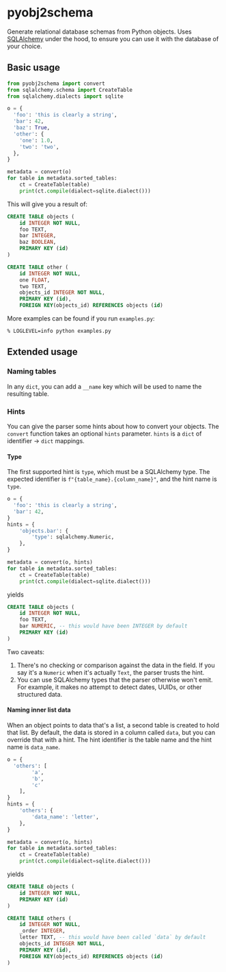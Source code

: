 # pyobj2schema
Generate relational database schemas from Python objects.
Uses [SQLAlchemy](https://sqlalchemy.org) under the hood, to ensure you can use it with the database of your choice.

## Basic usage

```python
from pyobj2schema import convert
from sqlalchemy.schema import CreateTable
from sqlalchemy.dialects import sqlite

o = {
  'foo': 'this is clearly a string',
  'bar': 42,
  'baz': True,
  'other': {
    'one': 1.0,
    'two': 'two',
  },
}

metadata = convert(o)
for table in metadata.sorted_tables:
    ct = CreateTable(table)
    print(ct.compile(dialect=sqlite.dialect()))
```

This will give you a result of:

```sql
CREATE TABLE objects (
	id INTEGER NOT NULL, 
	foo TEXT, 
	bar INTEGER, 
	baz BOOLEAN, 
	PRIMARY KEY (id)
)

CREATE TABLE other (
	id INTEGER NOT NULL, 
	one FLOAT, 
	two TEXT, 
	objects_id INTEGER NOT NULL, 
	PRIMARY KEY (id), 
	FOREIGN KEY(objects_id) REFERENCES objects (id)
```

More examples can be found if you run `examples.py`:
```shell
% LOGLEVEL=info python examples.py
```

## Extended usage

### Naming tables

In any `dict`, you can add a `__name` key which will be used to name the resulting table.

### Hints

You can give the parser some hints about how to convert your objects.
The `convert` function takes an optional `hints` parameter.
`hints` is a `dict` of identifier -> `dict` mappings.

#### Type
The first supported hint is `type`, which must be a SQLAlchemy type.
The expected identifier is `f"{table_name}.{column_name}"`, and the hint name is `type`.

```python
o = {
  'foo': 'this is clearly a string',
  'bar': 42,
}
hints = {
	'objects.bar': {
		'type': sqlalchemy.Numeric,
	},
}

metadata = convert(o, hints)
for table in metadata.sorted_tables:
    ct = CreateTable(table)
    print(ct.compile(dialect=sqlite.dialect()))
```

yields

```sql
CREATE TABLE objects (
	id INTEGER NOT NULL, 
	foo TEXT, 
	bar NUMERIC, -- this would have been INTEGER by default
	PRIMARY KEY (id)
)
```

Two caveats:
1. There's no checking or comparison against the data in the field.
If you say it's a `Numeric` when it's actually `Text`, the parser trusts the hint.
2. You can use SQLAlchemy types that the parser otherwise won't emit.
For example, it makes no attempt to detect dates, UUIDs, or other structured data.

#### Naming inner list data

When an object points to data that's a list, a second table is created to hold that list.
By default, the data is stored in a column called `data`, but you can override that with a hint.
The hint identifier is the table name and the hint name is `data_name`.

```python
o = {
  'others': [
		'a',
		'b',
		'c'
	],
}
hints = {
	'others': {
		'data_name': 'letter',
	},
}

metadata = convert(o, hints)
for table in metadata.sorted_tables:
    ct = CreateTable(table)
    print(ct.compile(dialect=sqlite.dialect()))
```

yields

```sql
CREATE TABLE objects (
	id INTEGER NOT NULL, 
	PRIMARY KEY (id)
)

CREATE TABLE others (
	id INTEGER NOT NULL, 
	_order INTEGER, 
	letter TEXT, -- this would have been called `data` by default
	objects_id INTEGER NOT NULL, 
	PRIMARY KEY (id), 
	FOREIGN KEY(objects_id) REFERENCES objects (id)
)
```
